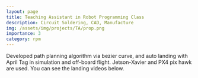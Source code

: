 ```yaml
---
layout: page
title: Teaching Assistant in Robot Programming Class
description: Circuit Soldering, CAD, Manufacture
img: /assets/img/projects/TA/prop.png
importance: 3
category: rpm
---
```


Developed path planning algorithm via bezier curve, and auto landing with April Tag in simulation and off-board flight. Jetson-Xavier and PX4 pix hawk are used. You can see the landing videos below.
